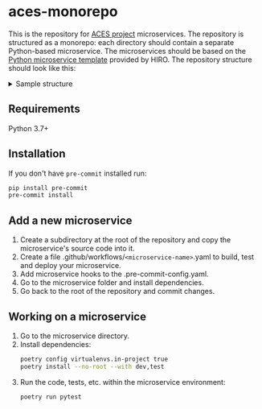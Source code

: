 # aces-monorepo
This is the repository for [ACES project](https://cordis.europa.eu/project/id/101093126) microservices. The repository is structured as a monorepo: each directory should contain a separate Python-based microservice. The microservices should be based on the [Python microservice template](https://github.com/HIRO-MicroDataCenters-BV/template-python) provided by HIRO.
The repository structure should look like this:

<details>
  <summary>Sample structure</summary>

  
```
/my-python-project
|
|-- /microservice1
|   |-- /app
|   |   |-- __init__.py
|   |   |-- main.py
|   |   `-- tests
|   |       |-- __init__.py
|   |       `-- test_main.py
|   |
|   |-- /charts
|   |   `-- /app
|   |       `-- Chart.yaml
|   |
|   |-- Dockerfile
|   `-- pyproject.toml
|
|-- /microservice2
|   |-- /app
|   |   |-- __init__.py
|   |   |-- main.py
|   |   `-- tests
|   |       |-- __init__.py
|   |       `-- test_main.py
|   |
|   |-- /charts
|   |   `-- /app
|   |       `-- Chart.yaml
|   |
|   |-- Dockerfile
|   `-- pyproject.toml
|
`-- README.md  (the one you're reading right now)

```


</details>


## Requirements
Python 3.7+  

## Installation
If you don't have `pre-commit` installed run:

```bash
pip install pre-commit
pre-commit install
```

## Add a new microservice
1. Create a subdirectory at the root of the repository and copy the microservice's source code into it.
2. Create a file .github/workflows/`<microservice-name>`.yaml to build, test and deploy your microservice.
3. Add microservice hooks to the .pre-commit-config.yaml.
4. Go to the microservice folder and install dependencies.
5. Go back to the root of the repository and commit changes.

## Working on a microservice
1. Go to the microservice directory.
2. Install dependencies:
    ```bash
    poetry config virtualenvs.in-project true
    poetry install --no-root --with dev,test
    ```
3. Run the code, tests, etc. within the microservice environment:
    ```bash
    poetry run pytest
    ```

